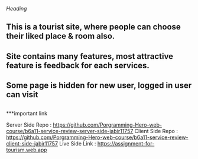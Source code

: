 

*Heading*

## This is a tourist site, where people can choose their liked place & room also. 
## Site contains many features, most attractive feature is feedback for each services.
## Some page is hidden for new user, logged in user can visit 
##
##


***important link

Server Side Repo : https://github.com/Porgramming-Hero-web-course/b6a11-service-review-server-side-jabir11757
Client Side Repo : https://github.com/Porgramming-Hero-web-course/b6a11-service-review-client-side-jabir11757
Live Side Link   : https://assignment-for-tourism.web.app


